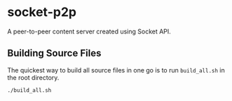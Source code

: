 # socket-p2p
A peer-to-peer content server created using Socket API.

## Building Source Files
The quickest way to build all source files in one go is to run `build_all.sh` in the root directory.

```bash
./build_all.sh
```